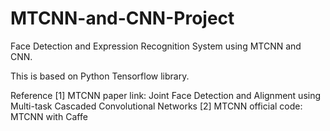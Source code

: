 # MTCNN-and-CNN-Project
Face Detection and Expression Recognition System using MTCNN and CNN.

This is based on Python Tensorflow library.

Reference
[1] MTCNN paper link: Joint Face Detection and Alignment using Multi-task Cascaded Convolutional Networks
[2] MTCNN official code: MTCNN with Caffe
